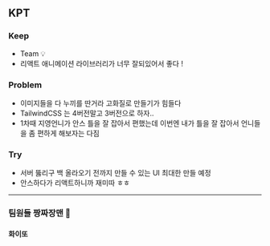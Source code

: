 ## KPT

### Keep

- Team 💡
- 리액트 애니메이션 라이브러리가 너무 잘되있어서 좋다 ! 

### Problem

- 이미지들을 다 누끼를 딴거라 고화질로 만들기가 힘들다
- TailwindCSS 는 4버전말고 3버전으로 하자.. 
- 1차때 지영언니가 안스 틀을 잘 잡아서 편했는데 이번엔 내가 틀을 잘 잡아서 언니들을 좀 편하게 해보자는 다짐

### Try

- 서버 뚫리구 백 올라오기 전까지 만들 수 있는 UI 최대한 만들 예정
- 안스하다가 리액트하니까 재미따 ㅎㅎ 

---

### 팀원들 짱짜장맨 🙌
#### 화이또 

